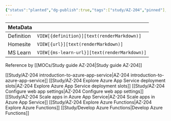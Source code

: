 ```yaml
---
{"status":"planted","dg-publish":true,"tags":["study/AZ-204","pinned"],"ms-learn-url":"https://learn.microsoft.com/en-us/training/courses/az-204t00","creation_date":"2024-05-02 10:56","definition":null,"permalink":"/study/microsoft-course-for-az-204/","dgPassFrontmatter":true}
---
```



| MetaData   |                                              |
| ---------- | -------------------------------------------- |
| Definition | `VIEW[{definition}][text(renderMarkdown)]`   |
| Homesite   | `VIEW[{url}][text(renderMarkdown)]`          |
| MS Learn   | `VIEW[{ms-learn-url}][text(renderMarkdown)]` |

Reference by [[MOCs/Study guide AZ-204\|Study guide AZ-204]]

[[Study/AZ-204 introduction-to-azure-app-service\|AZ-204 introduction-to-azure-app-service]]
[[Study/AZ-204 Explore Azure App Service deployment slots\|AZ-204 Explore Azure App Service deployment slots]]
[[Study/AZ-204 Configure web app settings\|AZ-204 Configure web app settings]]
[[Study/AZ-204 Scale apps in Azure App Service\|AZ-204 Scale apps in Azure App Service]]
[[Study/AZ-204 Explore Azure Functions\|AZ-204 Explore Azure Functions]]
[[Study/Develop Azure Functions\|Develop Azure Functions]]